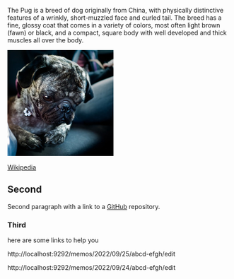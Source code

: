 The Pug is a breed of dog originally from China, with physically distinctive features of a wrinkly, short-muzzled face and curled tail. The breed has a fine, glossy coat that comes in a variety of colors, most often light brown (fawn) or black, and a compact, square body with well developed and thick muscles all over the body.

![](/memos/2021/08/21/hgfe-dcba/665507228-pug.jpg)

[Wikipedia](https://en.wikipedia.org/wiki/Pug)

## Second

Second paragraph with a link to a [GitHub](http://localhost:9292/memos/2022/09/26/abcd-efgh/edit) repository.

### Third

here are some links to help you

http://localhost:9292/memos/2022/09/25/abcd-efgh/edit

http://localhost:9292/memos/2022/09/24/abcd-efgh/edit
